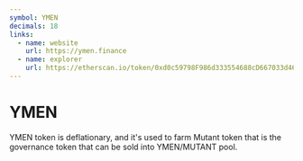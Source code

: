 ```yaml
---
symbol: YMEN
decimals: 18
links:
  - name: website
    url: https://ymen.finance
  - name: explorer
    url: https://etherscan.io/token/0xd0c59798F986d333554688cD667033d469C2398e
---
```


# YMEN

YMEN token is deflationary, and it's used to farm Mutant token that is the governance token that can be sold into YMEN/MUTANT pool.
